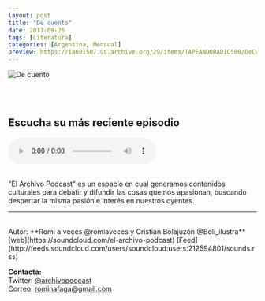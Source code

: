 ```yaml
---
layout: post
title: "De cuento"
date: 2017-09-26
tags: [Literatura]
categories: [Argentina, Mensual]
preview: https://ia601507.us.archive.org/29/items/TAPEANDORADIO500/DeCuento300.jpg
---
```


![De cuento](https://ia601507.us.archive.org/29/items/TAPEANDORADIO500/DeCuento500.jpg)

<br/>
<br/>

## Escucha su más reciente episodio

<!--reproductor-feed=http://feeds.soundcloud.com/users/soundcloud:users:212594801/sounds.rss-->
<!--reproductor-start-->
<audio id="audio" preload="auto" controls="" src="http://feeds.soundcloud.com/stream/328191538-el-archivo-podcast-de-cuento-5.mp3"></audio>
<!--reproductor-end-->

<br/>  
"El Archivo Podcast" es un espacio en cual generamos contenidos culturales para debatir y difundir las cosas que nos apasionan, buscando despertar la misma pasión e interés en nuestros oyentes.

_ _ _
<br>
Autor: **Romi a veces @romiaveces y Cristian Bolajuzón @Boli_ilustra**  
[web](https://soundcloud.com/el-archivo-podcast)  
[Feed](http://feeds.soundcloud.com/users/soundcloud:users:212594801/sounds.rss)  



**Contacta:**  
Twitter: [@archivopodcast](https://twitter.com/archivopodcast)  
Correo: [rominafaga@gmail.com](mailto:rominafaga@gmail.com)  

